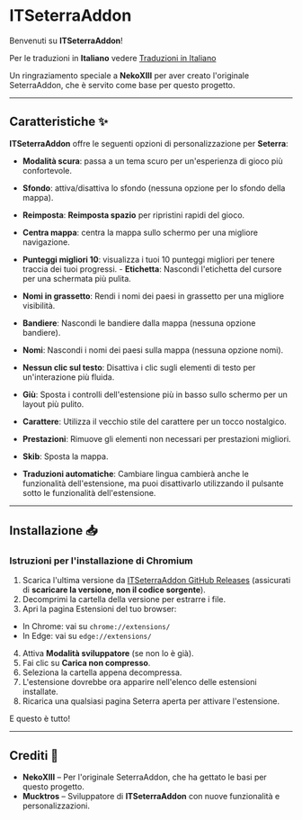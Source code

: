 # ITSeterraAddon

Benvenuti su **ITSeterraAddon**!

Per le traduzioni in **Italiano** vedere [Traduzioni in Italiano](https://github.com/Mucktros/ITSeterraAddon/blob/main/README.it.md)

Un ringraziamento speciale a **NekoXIII** per aver creato l'originale SeterraAddon, che è servito come base per questo progetto.

---

## Caratteristiche ✨

**ITSeterraAddon** offre le seguenti opzioni di personalizzazione per **Seterra**:

- **Modalità scura**: passa a un tema scuro per un'esperienza di gioco più confortevole.
- **Sfondo**: attiva/disattiva lo sfondo (nessuna opzione per lo sfondo della mappa).
- **Reimposta**: **Reimposta spazio** per ripristini rapidi del gioco.
- **Centra mappa**: centra la mappa sullo schermo per una migliore navigazione.
- **Punteggi migliori 10**: visualizza i tuoi 10 punteggi migliori per tenere traccia dei tuoi progressi. - **Etichetta**: Nascondi l'etichetta del cursore per una schermata più pulita.
- **Nomi in grassetto**: Rendi i nomi dei paesi in grassetto per una migliore visibilità.
- **Bandiere**: Nascondi le bandiere dalla mappa (nessuna opzione bandiere).
- **Nomi**: Nascondi i nomi dei paesi sulla mappa (nessuna opzione nomi).
- **Nessun clic sul testo**: Disattiva i clic sugli elementi di testo per un'interazione più fluida.
- **Giù**: Sposta i controlli dell'estensione più in basso sullo schermo per un layout più pulito.
- **Carattere**: Utilizza il vecchio stile del carattere per un tocco nostalgico.
- **Prestazioni**: Rimuove gli elementi non necessari per prestazioni migliori.
- **Skib**: Sposta la mappa.

- **Traduzioni automatiche**: Cambiare lingua cambierà anche le funzionalità dell'estensione, ma puoi disattivarlo utilizzando il pulsante sotto le funzionalità dell'estensione.

---

## Installazione 📥

### Istruzioni per l'installazione di Chromium

1. Scarica l'ultima versione da [ITSeterraAddon GitHub Releases](https://github.com/Mucktros/ITSterraAddon/releases/latest) (assicurati di **scaricare la versione, non il codice sorgente**).
2. Decomprimi la cartella della versione per estrarre i file.
3. Apri la pagina Estensioni del tuo browser:
- In Chrome: vai su `chrome://extensions/`
- In Edge: vai su `edge://extensions/`
4. Attiva **Modalità sviluppatore** (se non lo è già).
5. Fai clic su **Carica non compresso**.
6. Seleziona la cartella appena decompressa.
7. L'estensione dovrebbe ora apparire nell'elenco delle estensioni installate.
8. Ricarica una qualsiasi pagina Seterra aperta per attivare l'estensione.

E questo è tutto!

---

## Crediti 👏

- **NekoXIII** – Per l'originale SeterraAddon, che ha gettato le basi per questo progetto.
- **Mucktros** – Sviluppatore di **ITSeterraAddon** con nuove funzionalità e personalizzazioni.
